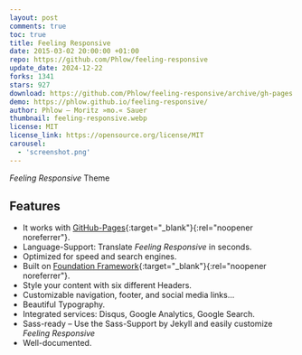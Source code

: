 ```yaml
---
layout: post
comments: true
toc: true
title: Feeling Responsive
date: 2015-03-02 20:00:00 +01:00
repo: https://github.com/Phlow/feeling-responsive
update_date: 2024-12-22
forks: 1341
stars: 927
download: https://github.com/Phlow/feeling-responsive/archive/gh-pages.zip
demo: https://phlow.github.io/feeling-responsive/
author: Phlow – Moritz »mo.« Sauer
thumbnail: feeling-responsive.webp
license: MIT
license_link: https://opensource.org/license/MIT
carousel:
  - 'screenshot.png'
---
```


*Feeling Responsive* Theme

## Features

* It works with [GitHub-Pages](https://pages.github.com/){:target="_blank"}{:rel="noopener noreferrer"}.
* Language-Support: Translate *Feeling Responsive* in seconds.
* Optimized for speed and search engines.
* Built on [Foundation Framework](https://foundation.zurb.com/){:target="_blank"}{:rel="noopener noreferrer"}.
* Style your content with six different Headers.
* Customizable navigation, footer, and social media links...
* Beautiful Typography.
* Integrated services: Disqus, Google Analytics, Google Search.
* Sass-ready – Use the Sass-Support by Jekyll and easily customize *Feeling Responsive*
* Well-documented.
